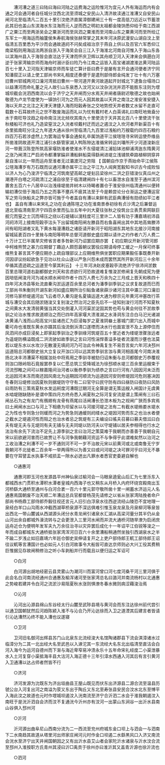 <!-- { "loadSidebar": true } -->
　　漕河漕之道三曰陆曰海曰河陆之运费海之运险惟河为宜元人外有海运而内有会通之河会通河者自任城分汶西北流至须城之安民山入清济故渎通江淮漕又自安民山闸河北至临清凡二百五十里引汶绝济直属漳御建闸三十有一度高低刀远近以节蓄泄此其旧也盖山东滨海水东注海而元人逆而西之明初太祖都金陵饷悉仰给于南江西湖广之粟江而至两浙吴会之粟浙河而至凤泗之粟淮而至河南山东之粟黄河而至所给辽东军士一用海运而舳籚侯朱寿航海侯张赫常掌之其末年河决原武漫安山湖自汶上至临清五百里悉为平沙而会通故道阏不问矣成祖治京于燕自上供以及百官六军悉仰江南梁稻则用海运法两浙自浙入于海吴会自三江入于海淮北河南自河惟入于海山东各以滨海州县入于海皆会直沽达于天津而怀庆卫辉以其舟顺卫河入天津来会俱遡白河逆于张家湾输京师而海舟时溺计臣曰险乃令江南之运皆入高宝诸湖渡淮达黄河陆运百七十里入卫河指天津输京师而车徒亡算计臣曰费于是屡有言开会通河便者济宁同知潘叙正以请上使工部尚书宋礼相度还奏便于是遣刑部侍郎金纯发丁壮十有六万塞旧曹州郓城两河口瀹河湾抵旧曹州一带河道开黄河故道起开封城北下逮鱼台塌场口以益漕河而命礼董之元人故引山东泉悉入汶河又以汶杂洸洸并泗不能胜东注则为堽城坝截会洸泗西南流以会于济宁之天井闸而分水焉天井闸者唐尉迟敬德之故也始闸敬德为卢龙节度使为一镇饷引河为之而元人因其故盖以天井之南注之淮安淮安捷入海以天井之北注之天津天津捷入海而阳榖寿张之交地势控天井者数丈水留不走直可载数十石耳故终元之世不敢废海运而礼以为忧有戴村老人白英谒礼曰南旺地耸盍分水于南旺导汶趋之母命南注洸北倾坎其南九十里使流于天井其北百八十里使流干张秋楼船可济也礼乃造梁窒汶之入洸者坝戴村迂而远之遏汶之入坎河者开新渠百十有余里抵南旺分注之九年道大通从徐州至临清几九百里过浅船约万艘载约四百石粮约四百万石若涉虚然上为罢海运专事会通矣礼卒属饷道平江侯瑄瑄寻宋转运使乔维岳所凿淮阴故道开清江浦引水繇管家湖入鸭陈隙达淮循宋转运刘璠所开少河道浚新庄河一带葺汉陈登所筑高家堰防淮者使淮水不东侵堤清江浦铅钵池柳浦湾迤东隋黄河之涨乃闸清江严启闭令都漕掌錀非漕船鲜船莫得繇闸进堤立浅铺筑牵路植柳阴穿井泉自淮以北一带而运舟至淮者无过灞渡河之劳阻 【 国朝自作京于燕始命平江侯陈公瑄海漕岁有万石既而议通河漕亦属平江治之平江为人闿爽宽毅知书识古今成败恒以济人为心乃浚济宁临清之河筑南望高邮之堤刬吕梁徐州二洪之巨错浚仪真瓜州之潮港开白塔之河疏清江之浦自徐至于临清建闸四十有七以畜泄水自淮至于通州滨河置舍五百六十八居卒以治浅缘堤凿井树木以待暍者置仓于淮安徐州临清通州以便转输初漕仅倍于海后乃五之而事不壅兵不疲其法至于今是赖尝论分仓渐运之便漕运官军之劳马快船夫之弊亦皆可施于今者盖自有漕以来鲜有武臣典漕倬有勋绩如平江者也】 盖自有漕以来宋礼之功在会通陈瑄之功在淮南景泰初徐有贞沙湾之后兼督运道北至临清南至济宁四百余里而弘治五年中刘大夏往张秋之役筑台立表贯索网联巨舰宂而窒之士沉而埽压之绕以石堤辅以滉柱度可三里许二人皆有功于漕嘉靖初沛县河阏沛河上接南阳榖亭沽头下出留城南阳闸左滕县而右鱼喜闸出其中其地高耸滕沛间有昭阳湖者又耴下黄水每漫漕趋之诸臣请开新河于昭阳湖东其地东北接沙河南接留城延袤百四十里耸与南阳等明年总督河道御史盛应期以请许之约作者六万人费二十万计工巳半属旱灾修省言者多咎新河乃诏罢应期亦罢 【 初应期议开新河管河郎中柯维熊赞之甚力应期督丁趣迫人颇怨嚣朝议罢役应期请毋停工缓之一月保可终事维熊复甚言其不便应期亦上疏自理部议上应期维熊俱坐罢职应期果毅任事既奏开新河因谬议纷起欲急于见功以杜众山遂以严急兴怨未成而罢然其所开新河后三十余年卒循其遗迹疏之运道至今蒙其利云】 十三年河决赵皮塞榖亭流绝济宁徐沛间淤数百里总理河道右副都御史刘天和言虑欲行河恐故道难复惟浚淤修闸复先朝成宪为便因培低闸浚月河为减水顺水闸坝作者十四万人费七万余为之三月成上晋天和秩四十四年河决沛县等处流直秦沟淤运道百余里总河者为潘季驯季驯之议求复故道而巳而工部尚书朱衡则开湖东新河如盛应期所治引鲇鱼诸泉薛沙诸河注其中灞三河口瀹旧河修马家桥堤遏河出飞云者尽入秦沟是名夏镇运道大通为穆宗元年黄河冲塞改行茶城与漕交会其后随淤随浚又复别浚之然治河之臣先后不一徒知别浚行河而不知夏秋之间黄水大发清弱黄强当其交处倒灌入河河渠淤淀固其势也苟与黄会何往不淤故季驯之论治水惟求故道顺治之而巳四年高家堰大溃淮湖之水洚洞东注合白马汜光诸湖决黄浦八浅而山阳高宝兴盐诸邑汇为巨浸每岁之夏淮阴畚土塞城门窦穴出入而城中衢可舟也淮既东黄水亦蹑其后浊流倒泝清口遂堙而决水行也面宣泄不及上源停住而凤泗间亦成巨浸矣上即家起季驯治之季驯缘河筑堤百五十里近者为缕堤泄骤涨远者为遥堤防横溢既成二洪流驶如故季驯之言曰河性湍悍善溢多徙者流漫而沙壅也法莫若以堤东水以水攻沙无散漫无填阏河乃可治此令神禹复生不易吾言矣六年河决邳州运道阻总河都御史翁大立复议开泇口河以远其势季驯言泇与黄河相首尾今河南决淮扬北决丰沛漕渠不相属泇处中将焉用之季驯寻被劾归诏朱衡与总河都御史万恭覆视则泇口限岭阻石竟报罢恭复以仁愿总筑三受降城法为徐邳顺水堤三百余里运艘束于河流邳睢之间可以稼嘉隆间治河者以衡恭季驯为绩恭之言曰行河有八因因河未泛而北运因河未冻而南还因风南北为运期因河顺流为运道因河安则修堤因河危则塞决因冬春则沿堤修治因夏秋则据堤防守守有二曰官守曰民守防有四曰昼防曰夜防曰风防曰雨防有三策焉夏秋水发运舸度河漕既愆期河无全算是谓无策运艘入闸国计无虞黄水啮堤随缺随补是谓中策四月方终舟悉入闸夏秋之际河复安流是谓上策闸有三曰石闸丛石为之有龙门有鴈翅有龙骨有燕尾曰活闸漕长恐泄木板为之视闸广狭而多宾焉曰土闸闸水出口与河上下相悬为坝留水以与河接河堤之法有二有截水堤絠娄水堤水之为性也专则急分则缓而河之为势急则通缓则阏缕水之堤因河势而东之也治水者便之截水之堤遏河性而阻之也治水者忌之筑堤有三夫编设曰徭夫召募曰募夫借泒曰白夫有堤无夫与无堤同有夫无铺与无夫同堤以防河夫以守堤铺以居夫参相得也行水之法治有余先下流治不足先上源季驯之言曰治河之策莫难于我朝而亦善善于我朝自元宋以前欲避河害而已故贾让不与河争我朝藉河资运不与争得乎此谓难矣然以治河之工收治漕之利漕不可一岁不通则河不可一岁不治故元宋以前黄河或北或南鲁无宁岁我朝河不北徙者二百余年一举两得所以为善又曰或问河堤之决可罪河乎曰河无不暴要在守耳譬盂水执事不戒损盂一隙水必迸出凡罪水者悉官吏委避自解也 

　　○通惠河 

　　通惠河即玉河也发源昌平州神仙泉过榆河会一马眼泉遶瓮山后汇为七里泺东入都城西水门贯积水潭积水潭者皇城内西海子也又稍东从月桥入内府环绕宫殿南出玉河桥繇大通桥至通州与白河合袤一百六十里元郭守敬所凿十里一闸蓄水济运元人名通惠焉国朝废不治天顺二年漕运总兵官都督杨茂先请修之以省从张家湾陆挽者命户部尚书杨鼎工部侍郎乔毅往视还言元人旧引白浮泉水往西逆流经山陵恐不宜地理一泉经白羊口山沟雨水冲截西湖草桥泉源不深远俱难引惟玉泉龙泉及月泉柳河等泉皆出西北一带山麓诚从西湖源头闭分水青龙闸引诸泉水汇湖从高梁河量分其半仍从金山河出余自都城外濠流转与之会更泄入三里河水闸而并流大通桥河随旱潦为启闭庶运舟近仓为便明年发军夫九万余往治寻以灾异罢后成化十一年诏平江伯锐等浚之一年而成自都城东大通桥抵张家湾浑河日百六十余里漕船稍通然坐独引西湖泉水之半不踰二岁浅止如旧嘉靖六年廵仓御史吴伸请复开之上吏户部侍郎王軏工部侍郎王诏往议軏等言漕国计也必如元人引白河故事令大船皆可直达京师则必大兴工役其费稍巨惟据见存故闸稍修治之听小车剥船并行而载且以便归运之军诏可 

　　○白河 

　　白河源出胡地经密云县灵雾山为潮河川而富河曾口河七度河桑干河三里河俱于此会名白河南流经通州合通惠及榆浑诸河至张家湾总名曰潞河并南流杨村以北通惠之势峻若建并令白河之流淤沙易阻夏秋水涨则惧潦冬春水微则病涩藉浚治焉 

　　○沁河 

　　沁河出沁源县绵山东谷经太行山麓至武陟县境与黄河会而东注达徐州前代尝引以通卫国朝犹然后河趋陈颍入淮不与沁合乃开沁达徐而入卫之道湮其后建言者皆请引沁达漕然沁终不能入漕也议遂寝 

　　○卫河 

　　卫河旧名御河出辉县苏门山北泉东北流经浚大名馆陶诸郡县下流会淇漳诸水过临漳分为二其一北出经大名至武邑以入滹沱其一东流经大名东北出临清至直沽会白河入海今为运河自德州而下渐与海近卑窄易冲溃永乐十五年命宋礼经度二小渠泄暴水入土河复穿小渠抵海丰县大沽河入海正德十三年引漳水西通入河其后有言引黄河入卫通漕以达占师者然皆不行 

　　○济河 

　　济河发源为沇既东为济出垣曲县王屋山既见而伏东出济源县二源合流至温县历虢公台入河复出河之南溢为荥又东出于陶丘又东北至寿张县安民合汶水北东至愽平入海此汶之故道也元时作堽城坝遏汶入洸南流至济宁合沂泗二水会于淮我朝遏汶入南旺于是洸沂泗自会济而汶不复通洸今沂州亦有汶河一出蒙山东涧谷一出沂水县南山谷俱入邳州河 

　　○沂河 

　　沂河源出曲阜尼山西南分流为二一西流至兖州府城东金口坝上与泗会一与泗南下二水南趋其故道从塔里河出师家庄闸河元时作金口坝遏二水繇黑风口入济又南流会洸水至济宁出天井闸国朝因之又有出沂水县艾山者会家陀沂水诸泉与沂水汶合流至邳州入淮按职方氏青州其浸曰沂□禹贡于徐州亦曰淮沂其又盖青沂源也徐沂流也 

　　○泗河 

